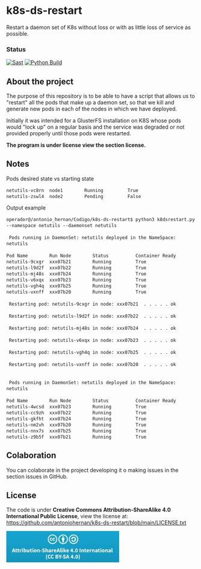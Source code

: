 # k8s-ds-restart
Restart a daemon set of K8s without loss or with as little loss of service as possible.

### Status
[![Sast](https://github.com/antoniohernan/k8s-ds-restart/actions/workflows/sast.yaml/badge.svg)](https://github.com/antoniohernan/k8s-ds-restart/actions/workflows/sast.yaml)
[![Python Build](https://github.com/antoniohernan/k8s-ds-restart/actions/workflows/python_build.yaml/badge.svg)](https://github.com/antoniohernan/k8s-ds-restart/actions/workflows/python_build.yaml)

## About the project
The purpose of this repository is to be able to have a script that allows us to "restart" all the pods that make up a daemon set, so that we kill and generate new pods in each of the nodes in which we have deployed.

Initially it was intended for a GlusterFS installation on K8S whose pods would "lock up" on a regular basis and the service was degraded or not provided properly until those pods were restarted.

**The program is under license view the section license.**


## Notes

Pods desired state vs starting state

```
netutils-vc8rn  node1        Running         True
netutils-zswl4  node2        Pending         False
```

Output example

```
operador@/antonio_hernan/Codigo/k8s-ds-restart$ python3 k8dsrestart.py --namespace netutils --daemonset netutils 

 Pods running in DaemonSet: netutils deployed in the NameSpace: netutils

Pod Name        Run Node        Status          Container Ready
netutils-9cxgr  xxx07b21        Running         True
netutils-l9d2f  xxx07b22        Running         True
netutils-mj48s  xxx07b24        Running         True
netutils-v6xqx  xxx07b23        Running         True
netutils-vgh4q  xxx07b25        Running         True
netutils-vxnff  xxx07b20        Running         True

 Restarting pod: netutils-9cxgr in node: xxx07b21  . . . . . ok

 Restarting pod: netutils-l9d2f in node: xxx07b22  . . . . . ok

 Restarting pod: netutils-mj48s in node: xxx07b24  . . . . . ok

 Restarting pod: netutils-v6xqx in node: xxx07b23  . . . . . ok

 Restarting pod: netutils-vgh4q in node: xxx07b25  . . . . . ok

 Restarting pod: netutils-vxnff in node: xxx07b20  . . . . . ok


 Pods running in DaemonSet: netutils deployed in the NameSpace: netutils

Pod Name        Run Node        Status          Container Ready
netutils-4wcsd  xxx07b23        Running         True
netutils-cc9zh  xxx07b22        Running         True
netutils-gkfht  xxx07b24        Running         True
netutils-nm2vh  xxx07b20        Running         True
netutils-nnx7s  xxx07b25        Running         True
netutils-z9b5f  xxx07b21        Running         True
```

## Colaboration
You can colaborate in the project developing it o making issues in the section issues in GitHub.

## License
The code is under **Creative Commons Attribution-ShareAlike 4.0 International Public License**, view the license at: https://github.com/antoniohernan/k8s-ds-restart/blob/main/LICENSE.txt

![License](images/license.jpeg)
